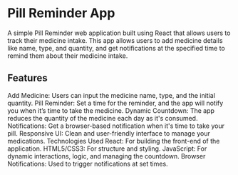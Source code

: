 
# Pill Reminder App
A simple Pill Reminder web application built using React that allows users to track their medicine intake. This app allows users to add medicine details like name, type, and quantity, and get notifications at the specified time to remind them about their medicine intake.

## Features
Add Medicine: Users can input the medicine name, type, and the initial quantity.
Pill Reminder: Set a time for the reminder, and the app will notify you when it’s time to take the medicine.
Dynamic Countdown: The app reduces the quantity of the medicine each day as it's consumed.
Notifications: Get a browser-based notification when it's time to take your pill.
Responsive UI: Clean and user-friendly interface to manage your medications.
Technologies Used
React: For building the front-end of the application.
HTML5/CSS3: For structure and styling.
JavaScript: For dynamic interactions, logic, and managing the countdown.
Browser Notifications: Used to trigger notifications at set times.
